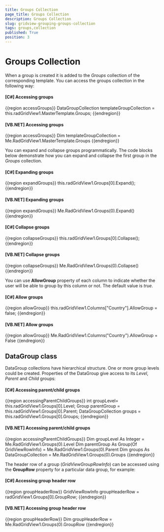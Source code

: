 ```yaml
---
title: Groups Collection
page_title: Groups Collection
description: Groups Collection
slug: gridview-grouping-groups-collection
tags: groups,collection
published: True
position: 3
---
```


# Groups Collection



When a group is created it is added to the *Groups* collection of the corresponding template. You can access the groups collection in the following way:

#### __[C#] Accessing groups__

{{region accessGroups}}
	            DataGroupCollection templateGroupCollection = this.radGridView1.MasterTemplate.Groups;
	{{endregion}}



#### __[VB.NET] Accessing groups__

{{region accessGroups}}
	        Dim templateGroupCollection = Me.RadGridView1.MasterTemplate.Groups
	{{endregion}}



You can expand and collapse groups programmatically. The code blocks below demonstrate how you can expand and collapse the first group in the *Groups* collection.

#### __[C#] Expanding groups__

{{region expandGroups}}
	            this.radGridView1.Groups[0].Expand();
	{{endregion}}



#### __[VB.NET] Expanding groups__

{{region expandGroups}}
	        Me.RadGridView1.Groups(0).Expand()
	{{endregion}}



#### __[C#] Collapse groups__

{{region collapseGroups}}
	            this.radGridView1.Groups[0].Collapse();
	{{endregion}}



#### __[VB.NET] Collapse groups__

{{region collapseGroups}}
	        Me.RadGridView1.Groups(0).Collapse()
	{{endregion}}



You can use __AllowGroup__ property of each column to indicate whether the user will be able to group by this column or not. The default value is *true*.

#### __[C#] Allow groups__

{{region allowGroup}}
	            this.radGridView1.Columns["Country"].AllowGroup = false;
	{{endregion}}



#### __[VB.NET] Allow groups__

{{region allowGroup}}
	        Me.RadGridView1.Columns("Country").AllowGroup = False
	{{endregion}}



## DataGroup class

DataGroup collections have hierarchical structure. One or more group levels could be created. Properties of the DataGroup give access to its *Level*, *Parent* and *Child* groups:

#### __[C#] Accessing parent/child groups__

{{region accessingParentChildGroups}}
	            int groupLevel= this.radGridView1.Groups[0].Level;
	            Group<GridViewRowInfo> parentGroup = this.radGridView1.Groups[0].Parent;
	            DataGroupCollection groups = this.radGridView1.Groups[0].Groups;
	{{endregion}}



#### __[VB.NET] Accessing parent/child groups__

{{region accessingParentChildGroups}}
	        Dim groupLevel As Integer = Me.RadGridView1.Groups(0).Level
	        Dim parentGroup As Group(Of GridViewRowInfo) = Me.RadGridView1.Groups(0).Parent
	        Dim groups As DataGroupCollection = Me.RadGridView1.Groups(0).Groups
	{{endregion}}



The header row of a group (*GridViewGroupRowInfo*) can be accessed using the __GroupRow__ property
      	for a particular data group, for example:

#### __[C#] Accessing group header row__

{{region groupHeaderRow}}
	            GridViewRowInfo groupHeaderRow = radGridView1.Groups[0].GroupRow;
	{{endregion}}



#### __[VB.NET] Accessing group header row__

{{region groupHeaderRow}}
	        Dim groupHeaderRow = Me.RadGridView1.Groups(0).GroupRow
	{{endregion}}


